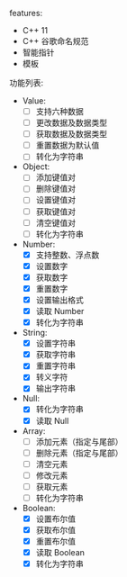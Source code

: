 features:
- C++ 11
- C++ 谷歌命名规范
- 智能指针
- 模板

功能列表:
- Value:
  - [ ] 支持六种数据
  - [ ] 更改数据及数据类型
  - [ ] 获取数据及数据类型
  - [ ] 重置数据为默认值
  - [ ] 转化为字符串
- Object:
  - [ ] 添加键值对
  - [ ] 删除键值对
  - [ ] 设置键值对
  - [ ] 获取键值对
  - [ ] 清空键值对
  - [ ] 转化为字符串
- Number:
  - [x] 支持整数、浮点数
  - [x] 设置数字
  - [x] 获取数字
  - [x] 重置数字
  - [x] 设置输出格式
  - [x] 读取 Number
  - [x] 转化为字符串
- String:
  - [x] 设置字符串
  - [x] 获取字符串
  - [x] 重置字符串
  - [x] 转义字符
  - [x] 输出字符串
- Null:
  - [x] 转化为字符串
  - [x] 读取 Null
- Array:
  - [ ] 添加元素（指定与尾部）
  - [ ] 删除元素（指定与尾部）
  - [ ] 清空元素
  - [ ] 修改元素
  - [ ] 获取元素
  - [ ] 转化为字符串
- Boolean:
  - [x] 设置布尔值
  - [x] 获取布尔值
  - [x] 重置布尔值
  - [x] 读取 Boolean
  - [x] 转化为字符串
